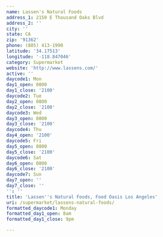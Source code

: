 ```yaml
---
name: Lassen's Natural Foods
address_1: 2150 E Thousand Oaks Blvd
address_2: ''
city: ''
state: CA
zip: '91362'
phone: (805) 413-1990
latitude: '34.17513'
longitude: '-118.847046'
category: Supermarket
website: 'http://www.lassens.com/'
active: ''
daycode1: Mon
day1_open: 0800
day1_close: '2100'
daycode2: Tue
day2_open: 0800
day2_close: '2100'
daycode3: Wed
day3_open: 0800
day3_close: '2100'
daycode4: Thu
day4_open: '2100'
daycode5: Fri
day5_open: 0800
day5_close: '2100'
daycode6: Sat
day6_open: 0800
day6_close: '2100'
daycode7: Sun
day7_open: ''
day7_close: ''
'': ''
title: 'Lassen''s Natural Foods, Food Oasis Los Angeles'
uri: /supermarket/lassens-natural-foods/
formatted_daycode1: Monday
formatted_day1_open: 8am
formatted_day1_close: 9pm

---
```

